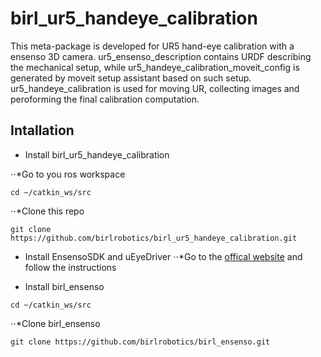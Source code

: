 # birl_ur5_handeye_calibration

This meta-package is developed for UR5 hand-eye calibration with a ensenso 3D camera. ur5_ensenso_description contains URDF describing the mechanical setup, while ur5_handeye_calibration_moveit_config is generated by moveit setup assistant based on such setup. ur5_handeye_calibration is used for moving UR, collecting images and peroforming the final calibration computation.

## Intallation
* Install birl_ur5_handeye_calibration

⋅⋅*Go to you ros workspace
```{bash}
cd ~/catkin_ws/src
```

⋅⋅*Clone this repo
```{bash}
git clone https://github.com/birlrobotics/birl_ur5_handeye_calibration.git
```

* Install EnsensoSDK and uEyeDriver
⋅⋅*Go to the [offical website](http://www.ensenso.com/support/sdk-download/) and follow the instructions

* Install birl_ensenso
```{bash}
cd ~/catkin_ws/src
```

⋅⋅*Clone birl_ensenso
```{bash}
git clone https://github.com/birlrobotics/birl_ensenso.git
```  

